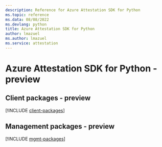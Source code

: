 ```yaml
---
description: Reference for Azure Attestation SDK for Python
ms.topic: reference
ms.data: 08/08/2022
ms.devlang: python
title: Azure Attestation SDK for Python
author: lmazuel
ms.author: lmazuel
ms.service: attestation
---
```

# Azure Attestation SDK for Python - preview

## Client packages - preview
[!INCLUDE [client-packages](attestation-client-index.md)]
## Management packages - preview
[!INCLUDE [mgmt-packages](attestation-mgmt-index.md)]
